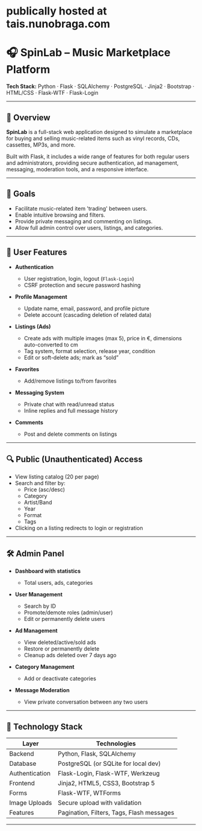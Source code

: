 # publically hosted at tais.nunobraga.com

# 🎧 SpinLab – Music Marketplace Platform

**Tech Stack:** Python · Flask · SQLAlchemy · PostgreSQL · Jinja2 · Bootstrap · HTML/CSS · Flask-WTF · Flask-Login

---

## 📌 Overview

**SpinLab** is a full-stack web application designed to simulate a marketplace for buying and selling music-related items such as vinyl records, CDs, cassettes, MP3s, and more.

Built with Flask, it includes a wide range of features for both regular users and administrators, providing secure authentication, ad management, messaging, moderation tools, and a responsive interface.

---

## 🎯 Goals

- Facilitate music-related item 'trading' between users.
- Enable intuitive browsing and filters.
- Provide private messaging and commenting on listings.
- Allow full admin control over users, listings, and categories.

---

## 🔐 User Features

- **Authentication**
  - User registration, login, logout (`Flask-Login`)
  - CSRF protection and secure password hashing

- **Profile Management**
  - Update name, email, password, and profile picture
  - Delete account (cascading deletion of related data)

- **Listings (Ads)**
  - Create ads with multiple images (max 5), price in €, dimensions auto-converted to cm
  - Tag system, format selection, release year, condition
  - Edit or soft-delete ads; mark as “sold”

- **Favorites**
  - Add/remove listings to/from favorites

- **Messaging System**
  - Private chat with read/unread status
  - Inline replies and full message history

- **Comments**
  - Post and delete comments on listings

---

## 🔍 Public (Unauthenticated) Access

- View listing catalog (20 per page)
- Search and filter by:
  - Price (asc/desc)
  - Category
  - Artist/Band
  - Year
  - Format
  - Tags
- Clicking on a listing redirects to login or registration

---

## 🛠️ Admin Panel

- **Dashboard with statistics**
  - Total users, ads, categories

- **User Management**
  - Search by ID
  - Promote/demote roles (admin/user)
  - Edit or permanently delete users

- **Ad Management**
  - View deleted/active/sold ads
  - Restore or permanently delete
  - Cleanup ads deleted over 7 days ago

- **Category Management**
  - Add or deactivate categories

- **Message Moderation**
  - View private conversation between any two users

---

## 🧰 Technology Stack

| Layer         | Technologies                              |
|---------------|--------------------------------------------|
| Backend       | Python, Flask, SQLAlchemy                  |
| Database      | PostgreSQL (or SQLite for local dev)       |
| Authentication| Flask-Login, Flask-WTF, Werkzeug           |
| Frontend      | Jinja2, HTML5, CSS3, Bootstrap 5           |
| Forms         | Flask-WTF, WTForms                         |
| Image Uploads | Secure upload with validation              |
| Features      | Pagination, Filters, Tags, Flash messages  |

---



